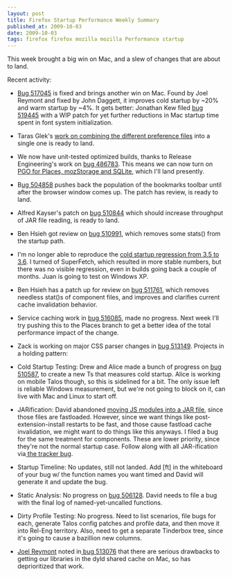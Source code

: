 ```yaml
---
layout: post
title: Firefox Startup Performance Weekly Summary
published_at: 2009-10-03
date: 2009-10-03
tags: firefox firefox mozilla mozilla Performance startup
---
```


This week brought a big win on Mac, and a slew of changes that are about to land.

Recent activity:

*   [Bug 517045](https://bugzilla.mozilla.org/show_bug.cgi?id=517045) is fixed and brings another win on Mac. Found by Joel Reymont and fixed by John Daggett, it improves cold startup by ~20% and warm startup by ~4%. It gets better: Jonathan Kew filed [bug 519445](https://bugzilla.mozilla.org/show_bug.cgi?id=519445) with a WIP patch for yet further reductions in Mac startup time spent in font system initialization.
*   Taras Glek's [work on combining the     different preference files](https://bugzilla.mozilla.org/show_bug.cgi?id=507288) into a single one is ready to land.
*   We now have unit-tested optimized builds, thanks to Release Engineering's work on [bug 486783](https://bugzilla.mozilla.org/show_bug.cgi?id=486783). This means we can now turn on [PGO for Places, mozStorage and SQLite](https://bugzilla.mozilla.org/show_bug.cgi?id=419893), which I'll land presently.
*   B[ug    504858](https://bugzilla.mozilla.org/show_bug.cgi?id=504858) pushes back the population of the bookmarks toolbar until after   the  browser window comes up. The patch has review, is ready to land.
*   Alfred Kayser's patch on [bug    510844](https://bugzilla.mozilla.org/show_bug.cgi?id=510844) which should increase throughput of JAR file reading, is   ready to land.
*   Ben Hsieh got review on [bug 510991](https://bugzilla.mozilla.org/show_bug.cgi?id=510991), which removes some stats() from the startup path.
*   I'm no longer able to reproduce the [cold startup regression from 3.5 to 3.6](https://bugzilla.mozilla.org/show_bug.cgi?id=517741). I turned of SuperFetch, which resulted in more stable numbers, but there was no visible regression, even in builds going back a couple of months. Juan is going to test on Windows XP.
*   Ben Hsieh has a patch up for review on [bug   511761](https://bugzilla.mozilla.org/show_bug.cgi?id=511761), which removes needless stat()s of component files, and improves and clarifies current cache invalidation behavior.
*   Service caching work in [bug   516085](https://bugzilla.mozilla.org/show_bug.cgi?id=516085), made no progress. Next week I'll try pushing this  to the Places branch to get a better idea of the total performance  impact of the change.
*   Zack is working on major CSS parser changes in [bug    513149](https://bugzilla.mozilla.org/show_bug.cgi?id=513149).
Projects in a holding pattern:

*   Cold Startup Testing: Drew and Alice made a bunch of progress on [bug    510587](https://bugzilla.mozilla.org/show_bug.cgi?id=510587),  to create a new Ts that measures cold startup. Alice is    working on mobile Talos though, so this is sidelined for a bit. The only    issue left is reliable Windows measurement, but we're not going to    block on it, can live with Mac and Linux to start off.
*   JARification: David abandoned [moving JS     modules into a JAR file](https://bugzilla.mozilla.org/show_bug.cgi?id=509755), since those files are fastloaded.    However, since we want things like post-extension-install restarts to be    fast, and those cause fastload cache invalidation, we might want to  do   things like this anyways. I filed a bug for the same treatment for    components. These are lower priority, since they're not the normal    startup case. Follow along with all JAR-ification via[ the    tracker  bug](https://bugzilla.mozilla.org/show_bug.cgi?id=513027).
*   Startup Timeline: No updates, still not landed. Add [ft] in the   whiteboard of your bug w/ the function names you want timed and David   will generate it and update the bug.
*   Static Analysis: No progress on [bug   506128](https://bugzilla.mozilla.org/show_bug.cgi?id=506128).  David needs to file a bug with the final log of   named-yet-uncalled  functions.
*   Dirty Profile Testing: No progress. Need to list scenarios, file   bugs  for each, generate Talos config patches and profile data, and then   move  it into Rel-Eng territory. Also, need to get a separate  Tinderbox  tree,  since it's going to cause a bazillion new columns.
*   [Joel   Reymont](http://wagerlabs.com/) noted in[ bug   513076](https://bugzilla.mozilla.org/show_bug.cgi?id=513076) that there are serious drawbacks to getting our libraries in   the dyld  shared cache on Mac, so has deprioritized that work.